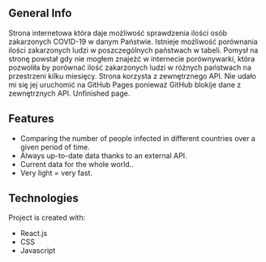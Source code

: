 ## General Info
Strona internetowa która daje możliwość sprawdzenia ilości osób zakarzonych COVID-19 w danym Państwie. Istnieje możliwość porównania ilości zakarzonych ludzi w poszczególnych państwach w tabeli. Pomysł na stronę powstał gdy nie mogłem znajeżć w internecie porównywarki, która pozwoliła by porównać ilość zakarzonych ludzi w różnych państwach na przestrzeni kilku miesięcy. Strona korzysta z zewnętrznego API. Nie udało mi się jej uruchomić na GitHub Pages ponieważ GitHub blokije dane z zewnętrznych API. Unfinished page.

## Features
* Comparing the number of people infected in different countries over a given period of time.
* Always up-to-date data thanks to an external API.
* Current data for the whole world..
* Very light = very fast.

## Technologies
Project is created with:
* React.js
* CSS
* Javascript
